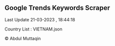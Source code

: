 

## Google Trends Keywords Scraper 
 
Last Update 21-03-2023 , 18:44:18

Country List :
VIETNAM.json



© Abdul Muttaqin 
